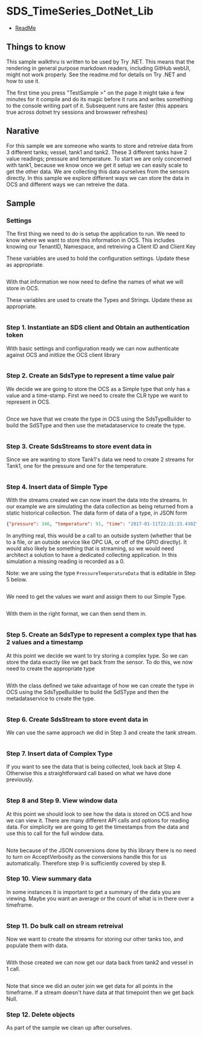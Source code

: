 
# SDS_TimeSeries_DotNet_Lib

- [ReadMe](./README.md)

## Things to know

This sample walkthru is written to be used by Try .NET.  This means that the rendering in general purpose markdown readers, including GitHub webUI, might not work properly.  See the readme.md for details on Try .NET and how to use it.

The first time you press "TestSample >" on the page it might take a few minutes for it compile and do its magic before it runs and writes something to the console writing part of it.  Subsequent runs are faster (this appears true across dotnet try sessions and browswer refreshes)

## Narative

For this sample we are someone who wants to store and retreive  data from 3 different tanks; vessel, tank1 and tank2.  These 3 different tanks have 2 value readings; pressure and temperature.  To start we are only concerned with tank1, because we know once we get it setup we can easily scale to get the other data.  We are collecting this data ourselves from the sensors directly.  In this sample we explore different ways we can store the data in OCS and different ways we can retreive the data.

## Sample

### Settings

The first thing we need to do is setup the application to run.  We need to know where we want to store this information in OCS.  This includes knowing our TenantID, Namespace, and retreiving a Client ID and Client Key

These variables are used to hold the configuration settings.  Update these as appropriate.

```cs --source-file ./Program.cs --project ./SDS_TS_DotNet.csproj --region configurationSettings --session TestSample
```

With that information we now need to define the names of what we will store in OCS.

These variables are used to create the Types and Strings.  Update these as appropriate.

```cs --source-file ./Program.cs --project ./SDS_TS_DotNet.csproj --region settings --session TestSample
```

### Step 1.  Instantiate an SDS client and Obtain an authentication token

With basic settings and configuration ready we can now authenticate against OCS and initlize the OCS client library

```cs --source-file ./Program.cs --project ./SDS_TS_DotNet.csproj --region step1 --session TestSample
```

### Step 2.  Create an SdsType to represent a time value pair

We decide we are going to store the OCS as a Simple type that only has a value and a time-stamp.  First we need to create the CLR type we want to represent in OCS.  

```cs --source-file ./Program.cs --project ./SDS_TS_DotNet.csproj --region step2a --session TestSample
```

Once we have that we create the type in OCS using the SdsTypeBuilder to build the SdSType and then use the metadataservice to create the type.


```cs --source-file ./Program.cs --project ./SDS_TS_DotNet.csproj --region step2b --session TestSample
```

### Step 3.  Create SdsStreams to store event data in

Since we are wanting to store Tank1's data we need to create 2 streams for Tank1, one for the pressure and one for the temperature.

```cs --source-file ./Program.cs --project ./SDS_TS_DotNet.csproj --region step3 --session TestSample
```

### Step 4.  Insert data of Simple Type

With the streams created we can now insert the data into the streams.  In our example we are simulating the data collection as being returned from a static historical collection.  The data form of data of a type, in JSON form 

```json
{"pressure": 346, "temperature": 91, "time": "2017-01-11T22:21:23.430Z"}
```
In anything real, this would be a call to an outside system (whether that be to a file, or an outside service like OPC UA, or off of the GPIO directly).  It would also likely be something that is streaming, so we would need architect a solution to have a dedicated collecting application.  In this simulation a missing reading is recorded as a 0.

Note: we are using the type ```PressureTemperatureData``` that is editable in Step 5 below.

```cs --source-file ./Program.cs --project ./SDS_TS_DotNet.csproj --region step4a --session TestSample
```

We need to get the values we want and assign them to our Simple Type.

```cs --source-file ./Program.cs --project ./SDS_TS_DotNet.csproj --region step4b --session TestSample
```

With them in the right format, we can then send them in.

```cs --source-file ./Program.cs --project ./SDS_TS_DotNet.csproj --region step4c --session TestSample
```

### Step 5.  Create an SdsType to represent a complex type that has 2 values and a timestamp

At this point we decide we want to try storing a complex type.  So we can store the data exactly like we get back from the sensor.  To do this, we now need to create the appropriate type 

```cs --source-file ./Program.cs --project ./SDS_TS_DotNet.csproj --region step5a --session TestSample
```

With the class defined we take advantage of how we can create the type in OCS using the SdsTypeBuilder to build the SdSType and then the metadataservice to create the type.

```cs --source-file ./Program.cs --project ./SDS_TS_DotNet.csproj --region step5b --session TestSample
```

### Step 6.  Create SdsStream to store event data in

We can use the same approach we did in Step 3 and create the tank stream.

```cs --source-file ./Program.cs --project ./SDS_TS_DotNet.csproj --region step6 --session TestSample
```

### Step 7.  Insert data of Complex Type

If you want to see the data that is being collected, look back at Step 4.  Otherwise this a straightforward call based on what we have done previously.

```cs --source-file ./Program.cs --project ./SDS_TS_DotNet.csproj --region step6 --session TestSample
```


### Step 8 and Step 9.  View window data

At this point we should look to see how the data is stored on OCS and how we can view it.  There are many different API calls and options for reading data.  For simplicity we are going to get the timestamps from the data and use this to call for the full window data.

```cs --source-file ./Program.cs --project ./SDS_TS_DotNet.csproj --region step8 --session TestSample
```

Note because of the JSON conversions done by this library there is no need to turn on AcceptVerbosity as the conversions handle this for us automatically.  Therefore step 9 is sufficiently covered by step 8.


### Step 10.  View summary data

In some instances it is important to get a summary of the data you are viewing.  Maybe you want an average or the count of what is in there over a timeframe.


```cs --source-file ./Program.cs --project ./SDS_TS_DotNet.csproj --region step10 --session TestSample
```

### Step 11.  Do bulk call on stream retreival

Now we want to create the streams for storing our other tanks too, and populate them with data.  


```cs --source-file ./Program.cs --project ./SDS_TS_DotNet.csproj --region step11a --session TestSample
```

With those created we can now get our data back from tank2 and vessel in 1 call. 

```cs --source-file ./Program.cs --project ./SDS_TS_DotNet.csproj --region step11b --session TestSample
```

Note that since we did an outer join we get data for all points in the timeframe.  If a stream doesn't have data at that timepoint then we get back Null.


### Step 12.  Delete objects

As part of the sample we clean up after ourselves.

```cs --source-file ./Program.cs --project ./SDS_TS_DotNet.csproj --region step12 --session TestSample
```

